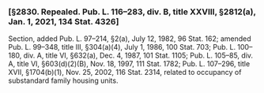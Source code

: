 ### [§2830. Repealed. Pub. L. 116–283, div. B, title XXVIII, §2812(a), Jan. 1, 2021, 134 Stat. 4326] ###

Section, added Pub. L. 97–214, §2(a), July 12, 1982, 96 Stat. 162; amended Pub. L. 99–348, title III, §304(a)(4), July 1, 1986, 100 Stat. 703; Pub. L. 100–180, div. A, title VI, §632(a), Dec. 4, 1987, 101 Stat. 1105; Pub. L. 105–85, div. A, title VI, §603(d)(2)(B), Nov. 18, 1997, 111 Stat. 1782; Pub. L. 107–296, title XVII, §1704(b)(1), Nov. 25, 2002, 116 Stat. 2314, related to occupancy of substandard family housing units.